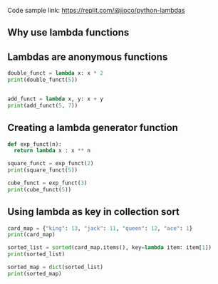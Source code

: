 Code sample link: <https://replit.com/@jjoco/python-lambdas>

## Why use lambda functions

## Lambdas are anonymous functions
```python
double_funct = lambda x: x * 2
print(double_funct(5))


add_funct = lambda x, y: x + y
print(add_funct(5, 7))
```
## Creating a lambda generator function
```python
def exp_funct(n):
  return lambda x : x ** n

square_funct = exp_funct(2)
print(square_funct(5))

cube_funct = exp_funct(3)
print(cube_funct(5))

```
## Using lambda as key in collection sort
```python
card_map = {"king": 13, "jack": 11, "queen": 12, "ace": 1}
print(card_map)

sorted_list = sorted(card_map.items(), key=lambda item: item[1])
print(sorted_list)

sorted_map = dict(sorted_list)
print(sorted_map)
```